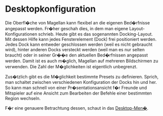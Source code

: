 # Desktopkonfiguration

  Die Oberfl�che von Magellan kann flexibel an die eigenen Bed�rfnisse
  angepasst werden. Fr�her geschah dies, in dem man eigene Layout-Konfigurationen
  schrieb. Heute gibt es das sogenannten Docking-Layout. Mit dessen Hilfe
  kann jedes Fensterelement (Dock) frei positioniert werden. Jedes Dock kann
  entweder geschlossen werden (weil es nicht gebraucht wird), hinter anderen
  Docks versteckt werden (weil man es nur selten braucht) oder in seiner
  Gr��e den aktuellen Bed�rfnissen angepasst werden. Damit ist es auch m�glich,
  Magellan auf mehreren Bildschirmen zu verwenden. Die Zahl der M�glichkeiten
  ist eigentlich unbegrenzt.

  Zus�tzlich gibt es die M�glichkeit bestimmte Presets zu definieren. Sprich,
  man schaltet zwischen verschiedenen Konfiguration der Docks hin und her. So
  kann man schnell von einer Pr�sentationsansicht f�r Freunde und Mitspieler
  auf eine Ansicht zum Bearbeiten der Befehle einer bestimmten Region wechseln.

  F�r eine genauere Betrachtung dessen, schaut in das <a href="../menus/desktop/">Desktop-Men�</a>.
